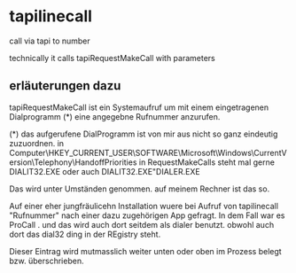 # tapilinecall
call via tapi to number

technically it calls tapiRequestMakeCall with parameters

## erläuterungen dazu  

tapiRequestMakeCall ist ein Systemaufruf um mit einem eingetragenen Dialprogramm (*) eine angegebne Rufnummer anzurufen.  

(*) das aufgerufene DialProgramm ist von mir aus nicht so ganz eindeutig zuzuordnen.
in Computer\HKEY_CURRENT_USER\SOFTWARE\Microsoft\Windows\CurrentVersion\Telephony\HandoffPriorities
in RequestMakeCalls steht mal gerne DIALIT32.EXE oder auch DIALIT32.EXE"DIALER.EXE

Das wird unter Umständen genommen. auf meinem Rechner ist das so.

Auf einer eher jungfräulicehn Installation wuere bei Aufruf von tapilinecall "Rufnummer" nach einer dazu zugehörigen App gefragt.
In dem Fall war es ProCall . und das wird auch dort seitdem als dialer benutzt. obwohl auch dort das dial32 ding in der REgistry steht.

Dieser Eintrag wird mutmasslich weiter unten oder oben im Prozess belegt bzw. überschrieben.


